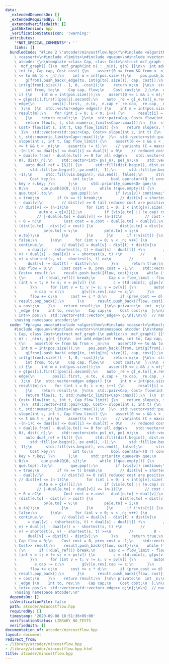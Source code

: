 ```yaml
---
data:
  _extendedDependsOn: []
  _extendedRequiredBy: []
  _extendedVerifiedWith: []
  _pathExtension: hpp
  _verificationStatusIcon: ':warning:'
  attributes:
    '*NOT_SPECIAL_COMMENTS*': ''
    links: []
  bundledCode: "#line 2 \"atcoder/mincostflow.hpp\"\n#include <algorithm>\n#include\
    \ <cassert>\n#include <limits>\n#include <queue>\n#include <vector>\n\nnamespace\
    \ atcoder {\n\ntemplate <class Cap, class Cost>\nstruct mcf_graph {\n public:\n\
    \  mcf_graph() {}\n  mcf_graph(int n) : _n(n), g(n) {}\n\n  int add_edge(int from,\
    \ int to, Cap cap, Cost cost) {\n    assert(0 <= from && from < _n);\n    assert(0\
    \ <= to && to < _n);\n    int m = int(pos.size());\n    pos.push_back({from, int(g[from].size())});\n\
    \    g[from].push_back(_edge{to, int(g[to].size()), cap, cost});\n    g[to].push_back(_edge{from,\
    \ int(g[from].size()) - 1, 0, -cost});\n    return m;\n  }\n\n  struct edge {\n\
    \    int from, to;\n    Cap cap, flow;\n    Cost cost;\n  };\n\n  edge get_edge(int\
    \ i) {\n    int m = int(pos.size());\n    assert(0 <= i && i < m);\n    auto _e\
    \ = g[pos[i].first][pos[i].second];\n    auto _re = g[_e.to][_e.rev];\n    return\
    \ edge{\n        pos[i].first, _e.to, _e.cap + _re.cap, _re.cap, _e.cost,\n  \
    \  };\n  }\n  std::vector<edge> edges() {\n    int m = int(pos.size());\n    std::vector<edge>\
    \ result(m);\n    for (int i = 0; i < m; i++) {\n      result[i] = get_edge(i);\n\
    \    }\n    return result;\n  }\n\n  std::pair<Cap, Cost> flow(int s, int t) {\n\
    \    return flow(s, t, std::numeric_limits<Cap>::max());\n  }\n  std::pair<Cap,\
    \ Cost> flow(int s, int t, Cap flow_limit) {\n    return slope(s, t, flow_limit).back();\n\
    \  }\n  std::vector<std::pair<Cap, Cost>> slope(int s, int t) {\n    return slope(s,\
    \ t, std::numeric_limits<Cap>::max());\n  }\n  std::vector<std::pair<Cap, Cost>>\
    \ slope(int s, int t, Cap flow_limit) {\n    assert(0 <= s && s < _n);\n    assert(0\
    \ <= t && t < _n);\n    assert(s != t);\n    // variants (C = maxcost):\n    //\
    \ -(n-1)C <= dual[s] <= dual[i] <= dual[t] = 0\n    // reduced cost (= e.cost\
    \ + dual[e.from] - dual[e.to]) >= 0 for all edge\n    std::vector<Cost> dual(_n,\
    \ 0), dist(_n);\n    std::vector<int> pv(_n), pe(_n);\n    std::vector<bool> vis(_n);\n\
    \    auto dual_ref = [&]() {\n      std::fill(dist.begin(), dist.end(), std::numeric_limits<Cost>::max());\n\
    \      std::fill(pv.begin(), pv.end(), -1);\n      std::fill(pe.begin(), pe.end(),\
    \ -1);\n      std::fill(vis.begin(), vis.end(), false);\n      struct Q {\n  \
    \      Cost key;\n        int to;\n        bool operator<(Q r) const { return\
    \ key > r.key; }\n      };\n      std::priority_queue<Q> que;\n      dist[s] =\
    \ 0;\n      que.push(Q{0, s});\n      while (!que.empty()) {\n        int v =\
    \ que.top().to;\n        que.pop();\n        if (vis[v]) continue;\n        vis[v]\
    \ = true;\n        if (v == t) break;\n        // dist[v] = shortest(s, v) + dual[s]\
    \ - dual[v]\n        // dist[v] >= 0 (all reduced cost are positive)\n       \
    \ // dist[v] <= (n-1)C\n        for (int i = 0; i < int(g[v].size()); i++) {\n\
    \          auto e = g[v][i];\n          if (vis[e.to] || !e.cap) continue;\n \
    \         // |-dual[e.to] + dual[v]| <= (n-1)C\n          // cost <= C - -(n-1)C\
    \ + 0 = nC\n          Cost cost = e.cost - dual[e.to] + dual[v];\n          if\
    \ (dist[e.to] - dist[v] > cost) {\n            dist[e.to] = dist[v] + cost;\n\
    \            pv[e.to] = v;\n            pe[e.to] = i;\n            que.push(Q{dist[e.to],\
    \ e.to});\n          }\n        }\n      }\n      if (!vis[t]) {\n        return\
    \ false;\n      }\n\n      for (int v = 0; v < _n; v++) {\n        if (!vis[v])\
    \ continue;\n        // dual[v] = dual[v] - dist[t] + dist[v]\n        //    \
    \     = dual[v] - (shortest(s, t) + dual[s] - dual[t]) +\n        //         (shortest(s,\
    \ v) + dual[s] - dual[v]) = - shortest(s, t) +\n        //         dual[t] + shortest(s,\
    \ v) = shortest(s, v) - shortest(s, t) >=\n        //         0 - (n-1)C\n   \
    \     dual[v] -= dist[t] - dist[v];\n      }\n      return true;\n    };\n   \
    \ Cap flow = 0;\n    Cost cost = 0, prev_cost = -1;\n    std::vector<std::pair<Cap,\
    \ Cost>> result;\n    result.push_back({flow, cost});\n    while (flow < flow_limit)\
    \ {\n      if (!dual_ref()) break;\n      Cap c = flow_limit - flow;\n      for\
    \ (int v = t; v != s; v = pv[v]) {\n        c = std::min(c, g[pv[v]][pe[v]].cap);\n\
    \      }\n      for (int v = t; v != s; v = pv[v]) {\n        auto& e = g[pv[v]][pe[v]];\n\
    \        e.cap -= c;\n        g[v][e.rev].cap += c;\n      }\n      Cost d = -dual[s];\n\
    \      flow += c;\n      cost += c * d;\n      if (prev_cost == d) {\n       \
    \ result.pop_back();\n      }\n      result.push_back({flow, cost});\n      prev_cost\
    \ = cost;\n    }\n    return result;\n  }\n\n private:\n  int _n;\n\n  struct\
    \ _edge {\n    int to, rev;\n    Cap cap;\n    Cost cost;\n  };\n\n  std::vector<std::pair<int,\
    \ int>> pos;\n  std::vector<std::vector<_edge>> g;\n};\n\n}  // namespace atcoder\n\
    \nusing namespace atcoder;\n"
  code: "#pragma once\n#include <algorithm>\n#include <cassert>\n#include <limits>\n\
    #include <queue>\n#include <vector>\n\nnamespace atcoder {\n\ntemplate <class\
    \ Cap, class Cost>\nstruct mcf_graph {\n public:\n  mcf_graph() {}\n  mcf_graph(int\
    \ n) : _n(n), g(n) {}\n\n  int add_edge(int from, int to, Cap cap, Cost cost)\
    \ {\n    assert(0 <= from && from < _n);\n    assert(0 <= to && to < _n);\n  \
    \  int m = int(pos.size());\n    pos.push_back({from, int(g[from].size())});\n\
    \    g[from].push_back(_edge{to, int(g[to].size()), cap, cost});\n    g[to].push_back(_edge{from,\
    \ int(g[from].size()) - 1, 0, -cost});\n    return m;\n  }\n\n  struct edge {\n\
    \    int from, to;\n    Cap cap, flow;\n    Cost cost;\n  };\n\n  edge get_edge(int\
    \ i) {\n    int m = int(pos.size());\n    assert(0 <= i && i < m);\n    auto _e\
    \ = g[pos[i].first][pos[i].second];\n    auto _re = g[_e.to][_e.rev];\n    return\
    \ edge{\n        pos[i].first, _e.to, _e.cap + _re.cap, _re.cap, _e.cost,\n  \
    \  };\n  }\n  std::vector<edge> edges() {\n    int m = int(pos.size());\n    std::vector<edge>\
    \ result(m);\n    for (int i = 0; i < m; i++) {\n      result[i] = get_edge(i);\n\
    \    }\n    return result;\n  }\n\n  std::pair<Cap, Cost> flow(int s, int t) {\n\
    \    return flow(s, t, std::numeric_limits<Cap>::max());\n  }\n  std::pair<Cap,\
    \ Cost> flow(int s, int t, Cap flow_limit) {\n    return slope(s, t, flow_limit).back();\n\
    \  }\n  std::vector<std::pair<Cap, Cost>> slope(int s, int t) {\n    return slope(s,\
    \ t, std::numeric_limits<Cap>::max());\n  }\n  std::vector<std::pair<Cap, Cost>>\
    \ slope(int s, int t, Cap flow_limit) {\n    assert(0 <= s && s < _n);\n    assert(0\
    \ <= t && t < _n);\n    assert(s != t);\n    // variants (C = maxcost):\n    //\
    \ -(n-1)C <= dual[s] <= dual[i] <= dual[t] = 0\n    // reduced cost (= e.cost\
    \ + dual[e.from] - dual[e.to]) >= 0 for all edge\n    std::vector<Cost> dual(_n,\
    \ 0), dist(_n);\n    std::vector<int> pv(_n), pe(_n);\n    std::vector<bool> vis(_n);\n\
    \    auto dual_ref = [&]() {\n      std::fill(dist.begin(), dist.end(), std::numeric_limits<Cost>::max());\n\
    \      std::fill(pv.begin(), pv.end(), -1);\n      std::fill(pe.begin(), pe.end(),\
    \ -1);\n      std::fill(vis.begin(), vis.end(), false);\n      struct Q {\n  \
    \      Cost key;\n        int to;\n        bool operator<(Q r) const { return\
    \ key > r.key; }\n      };\n      std::priority_queue<Q> que;\n      dist[s] =\
    \ 0;\n      que.push(Q{0, s});\n      while (!que.empty()) {\n        int v =\
    \ que.top().to;\n        que.pop();\n        if (vis[v]) continue;\n        vis[v]\
    \ = true;\n        if (v == t) break;\n        // dist[v] = shortest(s, v) + dual[s]\
    \ - dual[v]\n        // dist[v] >= 0 (all reduced cost are positive)\n       \
    \ // dist[v] <= (n-1)C\n        for (int i = 0; i < int(g[v].size()); i++) {\n\
    \          auto e = g[v][i];\n          if (vis[e.to] || !e.cap) continue;\n \
    \         // |-dual[e.to] + dual[v]| <= (n-1)C\n          // cost <= C - -(n-1)C\
    \ + 0 = nC\n          Cost cost = e.cost - dual[e.to] + dual[v];\n          if\
    \ (dist[e.to] - dist[v] > cost) {\n            dist[e.to] = dist[v] + cost;\n\
    \            pv[e.to] = v;\n            pe[e.to] = i;\n            que.push(Q{dist[e.to],\
    \ e.to});\n          }\n        }\n      }\n      if (!vis[t]) {\n        return\
    \ false;\n      }\n\n      for (int v = 0; v < _n; v++) {\n        if (!vis[v])\
    \ continue;\n        // dual[v] = dual[v] - dist[t] + dist[v]\n        //    \
    \     = dual[v] - (shortest(s, t) + dual[s] - dual[t]) +\n        //         (shortest(s,\
    \ v) + dual[s] - dual[v]) = - shortest(s, t) +\n        //         dual[t] + shortest(s,\
    \ v) = shortest(s, v) - shortest(s, t) >=\n        //         0 - (n-1)C\n   \
    \     dual[v] -= dist[t] - dist[v];\n      }\n      return true;\n    };\n   \
    \ Cap flow = 0;\n    Cost cost = 0, prev_cost = -1;\n    std::vector<std::pair<Cap,\
    \ Cost>> result;\n    result.push_back({flow, cost});\n    while (flow < flow_limit)\
    \ {\n      if (!dual_ref()) break;\n      Cap c = flow_limit - flow;\n      for\
    \ (int v = t; v != s; v = pv[v]) {\n        c = std::min(c, g[pv[v]][pe[v]].cap);\n\
    \      }\n      for (int v = t; v != s; v = pv[v]) {\n        auto& e = g[pv[v]][pe[v]];\n\
    \        e.cap -= c;\n        g[v][e.rev].cap += c;\n      }\n      Cost d = -dual[s];\n\
    \      flow += c;\n      cost += c * d;\n      if (prev_cost == d) {\n       \
    \ result.pop_back();\n      }\n      result.push_back({flow, cost});\n      prev_cost\
    \ = cost;\n    }\n    return result;\n  }\n\n private:\n  int _n;\n\n  struct\
    \ _edge {\n    int to, rev;\n    Cap cap;\n    Cost cost;\n  };\n\n  std::vector<std::pair<int,\
    \ int>> pos;\n  std::vector<std::vector<_edge>> g;\n};\n\n}  // namespace atcoder\n\
    \nusing namespace atcoder;\n"
  dependsOn: []
  isVerificationFile: false
  path: atcoder/mincostflow.hpp
  requiredBy: []
  timestamp: '2020-09-08 18:51:36+09:00'
  verificationStatus: LIBRARY_NO_TESTS
  verifiedWith: []
documentation_of: atcoder/mincostflow.hpp
layout: document
redirect_from:
- /library/atcoder/mincostflow.hpp
- /library/atcoder/mincostflow.hpp.html
title: atcoder/mincostflow.hpp
---
```

